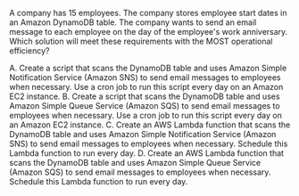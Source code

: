 A company has 15 employees. The company stores employee start dates in an Amazon DynamoDB table. The company wants to send an email message to each employee on the day of the employee's work anniversary. Which solution will meet these requirements with the MOST operational efficiency? 

A. Create a script that scans the DynamoDB table and uses Amazon Simple Notification Service (Amazon SNS) to send email messages to employees when necessary. Use a cron job to run this script every day on an Amazon EC2 instance. 
B. Create a script that scans the DynamoDB table and uses Amazon Simple Queue Service (Amazon SQS) to send email messages to employees when necessary. Use a cron job to run this script every day on an Amazon EC2 instance. 
C. Create an AWS Lambda function that scans the DynamoDB table and uses Amazon Simple Notification Service (Amazon SNS) to send email messages to employees when necessary. Schedule this Lambda function to run every day. 
D. Create an AWS Lambda function that scans the DynamoDB table and uses Amazon Simple Queue Service (Amazon SQS) to send email messages to employees when necessary. Schedule this Lambda function to run every day.